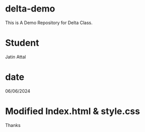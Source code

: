 # delta-demo

This is A Demo Repository for Delta Class.

# Student

Jatin Attal

# date

06/06/2024

# Modified Index.html & style.css

Thanks
